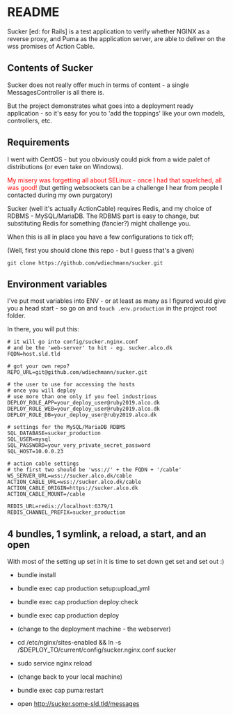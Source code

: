 # README

Sucker [ed: for Rails] is a test application to verify whether 
NGINX as a reverse proxy, and Puma as the application server,
are able to deliver on the wss promises of Action Cable.

## Contents of Sucker

Sucker does not really offer much in terms of content - a single 
MessagesController is all there is.

But the project demonstrates what goes into a deployment ready
application - so it's easy for you to 'add the toppings' like
your own models, controllers, etc.

## Requirements

I went with CentOS - but you obviously could pick from a wide 
palet of distributions (or even take on Windows).

<span style="color:red">My misery was forgetting all about SELinux - once I had
that squelched, all was good!</span> (but getting websockets can be a 
challenge I hear from people I contacted during my own purgatory)

Sucker (well it's actually ActionCable) requires Redis, and 
my choice of RDBMS - MySQL/MariaDB. The RDBMS part is easy to change,
but substituting Redis for something (fancier?) might challenge you.

When this is all in place you have a few configurations to tick off;

(Well, first you should clone this repo - but I guess that's a given)

`git clone https://github.com/wdiechmann/sucker.git`

## Environment variables

I've put most variables into ENV - or at least as many as I figured
would give you a head start - so go on and `touch .env.production` in
the project root folder.

In there, you will put this:

    # it will go into config/sucker.nginx.conf
    # and be the 'web-server' to hit - eg. sucker.alco.dk
    FQDN=host.sld.tld

    # got your own repo?
    REPO_URL=git@github.com/wdiechmann/sucker.git

    # the user to use for accessing the hosts
    # once you will deploy
    # use more than one only if you feel industrious
    DEPLOY_ROLE_APP=your_deploy_user@ruby2019.alco.dk
    DEPLOY_ROLE_WEB=your_deploy_user@ruby2019.alco.dk
    DEPLOY_ROLE_DB=your_deploy_user@ruby2019.alco.dk

    # settings for the MySQL/MariaDB RDBMS
    SQL_DATABASE=sucker_production
    SQL_USER=mysql
    SQL_PASSWORD=your_very_private_secret_password
    SQL_HOST=10.0.0.23

    # action cable settings
    # the first two should be 'wss://' + the FQDN + '/cable'
    WS_SERVER_URL=wss://sucker.alco.dk/cable
    ACTION_CABLE_URL=wss://sucker.alco.dk/cable
    ACTION_CABLE_ORIGIN=https://sucker.alco.dk
    ACTION_CABLE_MOUNT=/cable

    REDIS_URL=redis://localhost:6379/1
    REDIS_CHANNEL_PREFIX=sucker_production

## 4 bundles, 1 symlink, a reload, a start, and an open

With most of the setting up set in it is time to set down get set and set out :)

* bundle install

* bundle exec cap production setup:upload_yml

* bundle exec cap production deploy:check

* bundle exec cap production deploy

* (change to the deployment machine - the webserver) 

* cd /etc/nginx/sites-enabled && ln -s /$DEPLOY_TO/current/config/sucker.nginx.conf sucker

* sudo service nginx reload

* (change back to your local machine) 

* bundle exec cap puma:restart

* open http://sucker.some-sld.tld/messages
